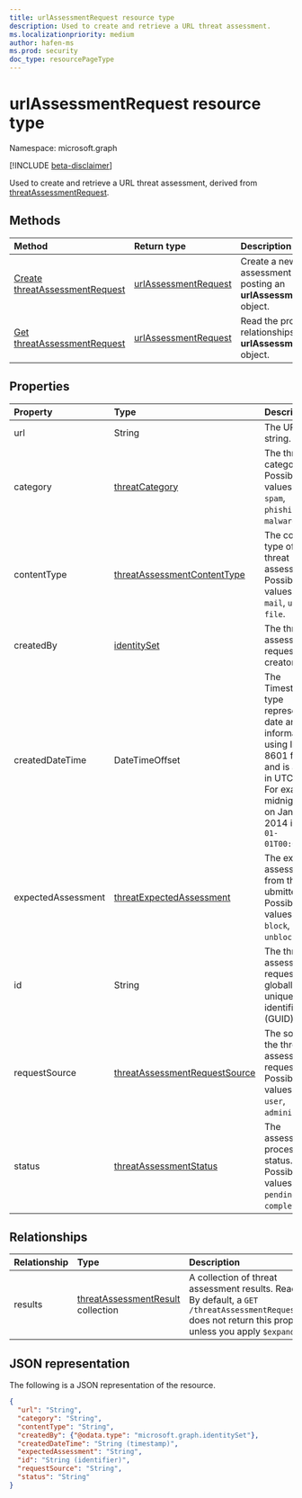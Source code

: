 ```yaml
---
title: urlAssessmentRequest resource type
description: Used to create and retrieve a URL threat assessment.
ms.localizationpriority: medium
author: hafen-ms
ms.prod: security
doc_type: resourcePageType
---
```


# urlAssessmentRequest resource type

Namespace: microsoft.graph

[!INCLUDE [beta-disclaimer](../../includes/beta-disclaimer.md)]

Used to create and retrieve a URL threat assessment, derived from [threatAssessmentRequest](threatAssessmentRequest.md).

## Methods

| Method                                                                                          | Return type                                     | Description                                                                        |
| :---------------------------------------------------------------------------------------------- | :---------------------------------------------- | :--------------------------------------------------------------------------------- |
| [Create threatAssessmentRequest](../api/informationprotection-post-threatassessmentrequests.md) | [urlAssessmentRequest](urlAssessmentRequest.md) | Create a new URL assessment request by posting an **urlAssessmentRequest** object. |
| [Get threatAssessmentRequest](../api/threatassessmentrequest-get.md)                            | [urlAssessmentRequest](urlassessmentrequest.md) | Read the properties and relationships of a **urlAssessmentRequest** object.        |

## Properties

| Property           | Type                                                                           | Description                                                                                                                                                                  |
| :----------------- | :----------------------------------------------------------------------------- | :--------------------------------------------------------------------------------------------------------------------------------------------------------------------------- |
| url                | String                                                                         | The URL string.                                                                                                                                                              |
| category           | [threatCategory](enums.md#threatcategory-values)                               | The threat category. Possible values are: `spam`, `phishing`, `malware`.                                                                                                     |
| contentType        | [threatAssessmentContentType](enums.md#threatassessmentcontenttype-values)     | The content type of the threat assessment. Possible values are: `mail`, `url`, `file`.                                                                                       |
| createdBy          | [identitySet](identityset.md)                                                  | The threat assessment request creator.                                                                                                                                       |
| createdDateTime    | DateTimeOffset                                                                 | The Timestamp type represents date and time information using ISO 8601 format and is always in UTC time. For example, midnight UTC on Jan 1, 2014 is `2014-01-01T00:00:00Z`. |
| expectedAssessment | [threatExpectedAssessment](enums.md#threatexpectedassessment-values)           | The expected assessment from the ubmitter. Possible values are: `block`, `unblock`.                                                                                          |
| id                 | String                                                                         | The threat assessment request ID is a globally unique identifier (GUID).                                                                                                     |
| requestSource      | [threatAssessmentRequestSource](enums.md#threatassessmentrequestsource-values) | The source of the threat assessment request. Possible values are: `user`, `administrator`.                                                                                   |
| status             | [threatAssessmentStatus](enums.md#threatassessmentstatus-values)               | The assessment process status. Possible values are: `pending`, `completed`.                                                                                                  |

## Relationships

| Relationship | Type                                                           | Description                                                                                                                                                              |
| :----------- | :------------------------------------------------------------- | :----------------------------------------------------------------------------------------------------------------------------------------------------------------------- |
| results      | [threatAssessmentResult](threatassessmentresult.md) collection | A collection of threat assessment results. Read-only. By default, a `GET /threatAssessmentRequests/{id}` does not return this property unless you apply `$expand` on it. |

## JSON representation

The following is a JSON representation of the resource.

<!-- {
  "blockType": "resource",
  "optionalProperties": [

  ],
  "@odata.type": "microsoft.graph.urlAssessmentRequest",
  "keyProperty": "id"
}-->

```json
{
  "url": "String",
  "category": "String",
  "contentType": "String",
  "createdBy": {"@odata.type": "microsoft.graph.identitySet"},
  "createdDateTime": "String (timestamp)",
  "expectedAssessment": "String",
  "id": "String (identifier)",
  "requestSource": "String",
  "status": "String"
}
```

<!-- uuid: 16cd6b66-4b1a-43a1-adaf-3a886856ed98
2019-02-04 14:57:30 UTC -->

<!-- {
  "type": "#page.annotation",
  "description": "urlAssessmentRequest resource",
  "keywords": "",
  "section": "documentation",
  "tocPath": ""
}-->
